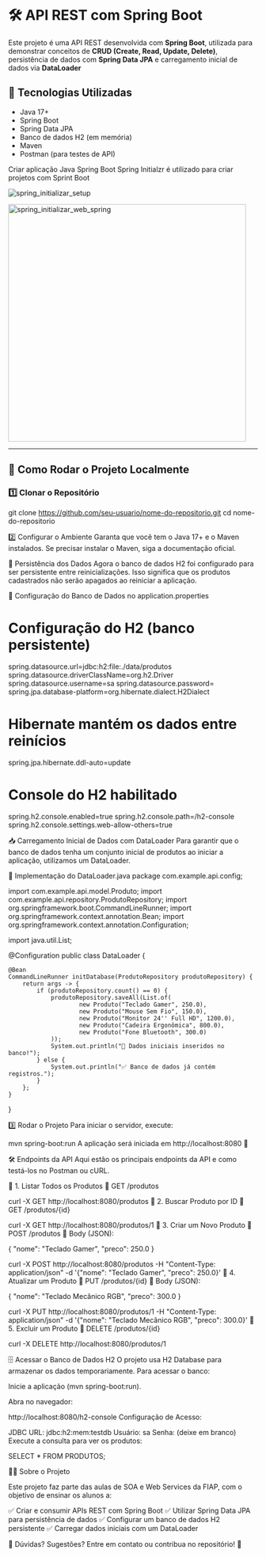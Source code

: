 ﻿# 🛠️ API REST com Spring Boot

Este projeto é uma API REST desenvolvida com **Spring Boot**, utilizada para demonstrar conceitos de **CRUD (Create, Read, Update, Delete)**, persistência de dados com **Spring Data JPA** e carregamento inicial de dados via **DataLoader**

## 📌 **Tecnologias Utilizadas**
- Java 17+
- Spring Boot
- Spring Data JPA
- Banco de dados H2 (em memória)
- Maven
- Postman (para testes de API)

Criar aplicação Java Spring Boot
Spring Initialzr é utilizado para criar projetos com Sprint Boot


![spring_initializar_setup](https://github.com/user-attachments/assets/146bdeae-8983-47e6-9e37-29245e48baa0)

<img width="480" alt="spring_initializar_web_spring" src="https://github.com/user-attachments/assets/648b242a-0f9d-4426-baef-e08565ca501b" />

---

## 🚀 **Como Rodar o Projeto Localmente**
### **1️⃣ Clonar o Repositório**

git clone https://github.com/seu-usuario/nome-do-repositorio.git
cd nome-do-repositorio

2️⃣ Configurar o Ambiente
Garanta que você tem o Java 17+ e o Maven instalados.
Se precisar instalar o Maven, siga a documentação oficial.

🔄 Persistência dos Dados
Agora o banco de dados H2 foi configurado para ser persistente entre reinicializações. Isso significa que os produtos cadastrados não serão apagados ao reiniciar a aplicação.

📌 Configuração do Banco de Dados no application.properties
# Configuração do H2 (banco persistente)
spring.datasource.url=jdbc:h2:file:./data/produtos
spring.datasource.driverClassName=org.h2.Driver
spring.datasource.username=sa
spring.datasource.password=
spring.jpa.database-platform=org.hibernate.dialect.H2Dialect

# Hibernate mantém os dados entre reinícios
spring.jpa.hibernate.ddl-auto=update

# Console do H2 habilitado
spring.h2.console.enabled=true
spring.h2.console.path=/h2-console
spring.h2.console.settings.web-allow-others=true

📥 Carregamento Inicial de Dados com DataLoader
Para garantir que o banco de dados tenha um conjunto inicial de produtos ao iniciar a aplicação, utilizamos um DataLoader.

📌 Implementação do DataLoader.java
package com.example.api.config;

import com.example.api.model.Produto;
import com.example.api.repository.ProdutoRepository;
import org.springframework.boot.CommandLineRunner;
import org.springframework.context.annotation.Bean;
import org.springframework.context.annotation.Configuration;

import java.util.List;

@Configuration
public class DataLoader {

    @Bean
    CommandLineRunner initDatabase(ProdutoRepository produtoRepository) {
        return args -> {
            if (produtoRepository.count() == 0) {
                produtoRepository.saveAll(List.of(
                        new Produto("Teclado Gamer", 250.0),
                        new Produto("Mouse Sem Fio", 150.0),
                        new Produto("Monitor 24'' Full HD", 1200.0),
                        new Produto("Cadeira Ergonômica", 800.0),
                        new Produto("Fone Bluetooth", 300.0)
                ));
                System.out.println("📌 Dados iniciais inseridos no banco!");
            } else {
                System.out.println("✅ Banco de dados já contém registros.");
            }
        };
    }
}



3️⃣ Rodar o Projeto
Para iniciar o servidor, execute:

mvn spring-boot:run
A aplicação será iniciada em http://localhost:8080 🚀

🛠️ Endpoints da API
Aqui estão os principais endpoints da API e como testá-los no Postman ou cURL.

🔹 1. Listar Todos os Produtos
📌 GET /produtos

curl -X GET http://localhost:8080/produtos
🔹 2. Buscar Produto por ID
📌 GET /produtos/{id}

curl -X GET http://localhost:8080/produtos/1
🔹 3. Criar um Novo Produto
📌 POST /produtos
📌 Body (JSON):

{
  "nome": "Teclado Gamer",
  "preco": 250.0
}

curl -X POST http://localhost:8080/produtos -H "Content-Type: application/json" -d '{"nome": "Teclado Gamer", "preco": 250.0}'
🔹 4. Atualizar um Produto
📌 PUT /produtos/{id} 📌 Body (JSON):

{
  "nome": "Teclado Mecânico RGB",
  "preco": 300.0
}

curl -X PUT http://localhost:8080/produtos/1 -H "Content-Type: application/json" -d '{"nome": "Teclado Mecânico RGB", "preco": 300.0}'
🔹 5. Excluir um Produto
📌 DELETE /produtos/{id}

curl -X DELETE http://localhost:8080/produtos/1

🗄️ Acessar o Banco de Dados H2
O projeto usa H2 Database para armazenar os dados temporariamente.
Para acessar o banco:

Inicie a aplicação (mvn spring-boot:run).

Abra no navegador:

http://localhost:8080/h2-console
Configuração de Acesso:

JDBC URL: jdbc:h2:mem:testdb
Usuário: sa
Senha: (deixe em branco)
Execute a consulta para ver os produtos:

SELECT * FROM PRODUTOS;


👨‍🏫 Sobre o Projeto

Este projeto faz parte das aulas de SOA e Web Services da FIAP, com o objetivo de ensinar os alunos a: 

✅ Criar e consumir APIs REST com Spring Boot
✅ Utilizar Spring Data JPA para persistência de dados
✅ Configurar um banco de dados H2 persistente
✅ Carregar dados iniciais com um DataLoader

📌 Dúvidas? Sugestões?
Entre em contato ou contribua no repositório! 🚀
 